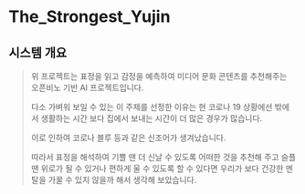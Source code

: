 # The_Strongest_Yujin

## 시스템 개요

> 위 프로젝트는 표정을 읽고 감정을 예측하여 미디어 문화 콘텐츠를 추천해주는 오픈비노 기반 AI 프로젝트입니다. 
>
> 다소 가벼워 보일 수 있는 이 주제를 선정한 이유는 현 코로나 19 상황에선 밖에서 생활하는 시간 보다 집에서 보내는 시간이 더 많은 경우가 많습니다. 
>
> 이로 인하여 코로나 블루 등과 같은 신조어가 생겨났습니다. 
>
> 따라서 표정을 해석하여 기쁠 땐 더 신날 수 있도록 어떠한 것을 추천해 주고 슬플 땐 위로가 될 수 있거나 편하게 울 수 있도록 할 수 있다면 우리가 보다 건강한 멘탈을 가꿀 수 있지 않을까 해서 생각해 보았습니다.
